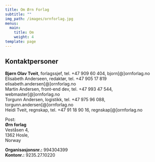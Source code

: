 ```yaml
---
title: Om Ørn Forlag
subtitle: ""
img_path: /images/ornforlag.jpg
menus:
  main:
    title: Om
    weight: 4
template: page
---
```


## Kontaktpersoner

**Bjørn Olav Tveit**, forlagssjef, tel. +47 909 60 404, bjorn[@]ornforlag.no  
Elisabeth Anderseen, redaktør, tel. +47 905 17 819 elisabeth.andersen[@]ornforlag.no  
Martin Andersen, front-end dev, tel. +47 993 47 544, webmaster[@]ornforlag.no  
Torgunn Andersen, logistikk, tel. +47 975 96 088, torgunn.andersen[@]ornforlag.no  
Heidi Tveit, regnskap, tel. +47 91 18 90 16, regnskap[@]ornforlag.no

Post:  
**Ørn forlag**  
Veståsen 4,  
1362 Hosle,  
Norway

**Organisasjonsnr.:** 994304399  
**Kontonr.:** 9235.27.10220